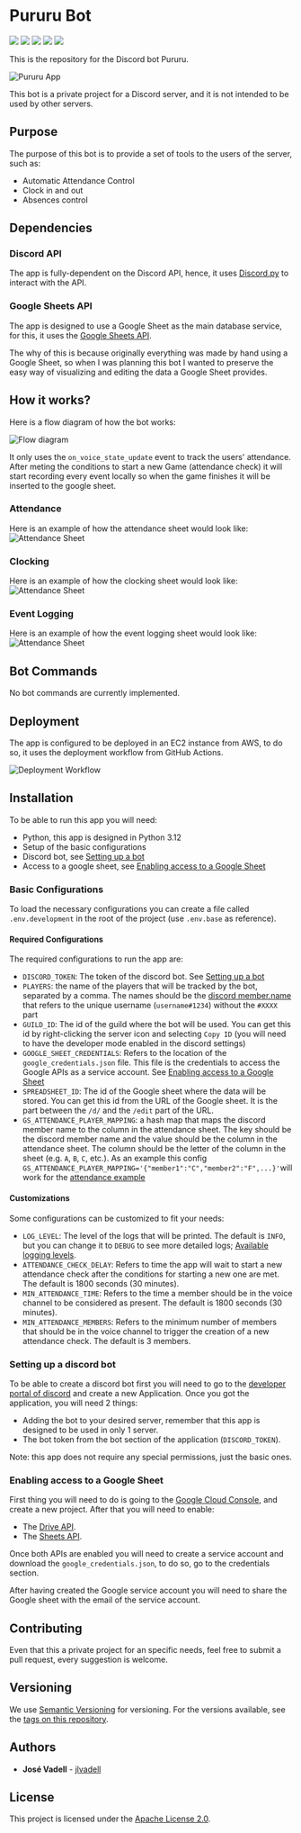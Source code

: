 # Pururu Bot

<div>
<img src="https://sonarcloud.io/api/project_badges/measure?project=jlvadell_pururu-bot&metric=alert_status">
<img src="https://sonarcloud.io/api/project_badges/measure?project=jlvadell_pururu-bot&metric=coverage">
<img src="https://img.shields.io/github/languages/top/jlvadell/pururu-bot">
<img src="https://img.shields.io/github/license/jlvadell/pururu-bot">
<img src="https://img.shields.io/github/v/tag/jlvadell/pururu-bot">
</div>

This is the repository for the Discord bot Pururu.

![Pururu App](docs/img/dc_user_app.png)

This bot is a private project for a Discord server, and it is not intended to be used by other servers.

## Purpose

The purpose of this bot is to provide a set of tools to the users of the server, such as:

- Automatic Attendance Control
- Clock in and out
- Absences control

## Dependencies

### Discord API

The app is fully-dependent on the Discord API, hence, it
uses [Discord.py](https://discordpy.readthedocs.io/en/latest/index.html) to interact with the API.

### Google Sheets API

The app is designed to use a Google Sheet as the main database service, for this, it uses
the [Google Sheets API](https://developers.google.com/sheets/api).

The why of this is because originally everything was made by hand using a Google Sheet, so when I was planning this bot
I wanted to preserve the easy way of visualizing and editing the data a Google Sheet provides.

## How it works?

Here is a flow diagram of how the bot works:

![Flow diagram](docs/img/pururu_flow.png)

It only uses the `on_voice_state_update` event to track the users' attendance. After meting the conditions to start a
new Game (attendance check) it will start recording every event locally so when the game finishes it will be inserted to
the google sheet.

### Attendance

Here is an example of how the attendance sheet would look like:
![Attendance Sheet](docs/img/attendance_sheet.png)

### Clocking

Here is an example of how the clocking sheet would look like:
![Attendance Sheet](docs/img/clocking_sheet.png)

### Event Logging

Here is an example of how the event logging sheet would look like:
![Attendance Sheet](docs/img/event_logging_sheet.png)

## Bot Commands

No bot commands are currently implemented.

## Deployment

The app is configured to be deployed in an EC2 instance from AWS, to do so, it uses the deployment workflow from GitHub
Actions.

![Deployment Workflow](docs/img/pururu_deployment.png)

## Installation

To be able to run this app you will need:

- Python, this app is designed in Python 3.12
- Setup of the basic configurations
- Discord bot, see [Setting up a bot](#setting-up-a-discord-bot)
- Access to a google sheet, see [Enabling access to a Google Sheet](#enabling-access-to-a-google-sheet)

### Basic Configurations

To load the necessary configurations you can create a file called `.env.development` in the root of the project (use
`.env.base` as reference).

#### Required Configurations

The required configurations to run the app are:

- `DISCORD_TOKEN`: The token of the discord bot. See [Setting up a bot](#setting-up-a-discord-bot)
- `PLAYERS`: the name of the players that will be tracked by the bot, separated by a comma. The names should be
  the [discord member.name](https://discordpy.readthedocs.io/en/latest/api.html#discord.Member.name) that refers to the
  unique username (`username#1234`) without the `#XXXX` part
- `GUILD_ID`: The id of the guild where the bot will be used. You can get this id by right-clicking the server icon and
  selecting `Copy ID` (you will need to have the developer mode enabled in the discord settings)
- `GOOGLE_SHEET_CREDENTIALS`: Refers to the location of the `google_credentials.json` file. This file is the credentials
  to access the Google APIs as a service account.
  See [Enabling access to a Google Sheet](#enabling-access-to-a-google-sheet)
- `SPREADSHEET_ID`: The id of the Google sheet where the data will be stored. You can get this id from the URL of the
  Google sheet. It is the part between the `/d/` and the `/edit` part of the URL.
- `GS_ATTENDANCE_PLAYER_MAPPING`: a hash map that maps the discord member name to the column in the attendance sheet.
  The
  key should be the discord member name and the value should be the column in the attendance sheet. The column should be
  the letter of the column in the sheet (e.g. `A`, `B`, `C`, etc.). As an example this config
  `GS_ATTENDANCE_PLAYER_MAPPING='{"member1":"C","member2":"F",...}'`will work for the [attendance example](#attendance)

#### Customizations

Some configurations can be customized to fit your needs:

- `LOG_LEVEL`: The level of the logs that will be printed. The default is `INFO`, but you can change it to `DEBUG` to
  see more detailed logs; [Available logging levels](https://docs.python.org/3/library/logging.html#logging-levels).
- `ATTENDANCE_CHECK_DELAY`: Refers to time the app will wait to start a new attendance check after the conditions for
  starting a new one are met. The default is 1800 seconds (30 minutes).
- `MIN_ATTENDANCE_TIME`: Refers to the time a member should be in the voice channel to be considered as present. The
  default is 1800 seconds (30 minutes).
- `MIN_ATTENDANCE_MEMBERS`: Refers to the minimum number of members that should be in the voice channel to trigger the
  creation of a new attendance check. The default is 3 members.

### Setting up a discord bot

To be able to create a discord bot first you will need to go to
the [developer portal of discord](https://discord.com/developers/applications) and create a new Application.
Once you got the application, you will need 2 things:

- Adding the bot to your desired server, remember that this app is designed to be used in only 1 server.
- The bot token from the bot section of the application (`DISCORD_TOKEN`).

Note: this app does not require any special permissions, just the basic ones.

### Enabling access to a Google Sheet

First thing you will need to do is going to the [Google Cloud Console](https://console.cloud.google.com/welcome), and
create a new project. After that you will need to enable:

- The [Drive API](https://console.cloud.google.com/apis/api/drive.googleapis.com/metrics).
- The [Sheets API](https://console.cloud.google.com/apis/api/sheets.googleapis.com/metrics).

Once both APIs are enabled you will need to create a service account and download the `google_credentials.json`, to do
so, go to the credentials section.

After having created the Google service account you will need to share the Google sheet with the email of the service
account.

## Contributing

Even that this a private project for an specific needs, feel free to submit a pull request, every suggestion is welcome.

## Versioning

We use [Semantic Versioning](http://semver.org/) for versioning. For the versions
available, see the [tags on this
repository](https://github.com/jlvadell/pururu-bot/tags).

## Authors

- **José Vadell** - [jlvadell](https://github.com/jlvadell)

## License

This project is licensed under the [Apache License 2.0](LICENSE).